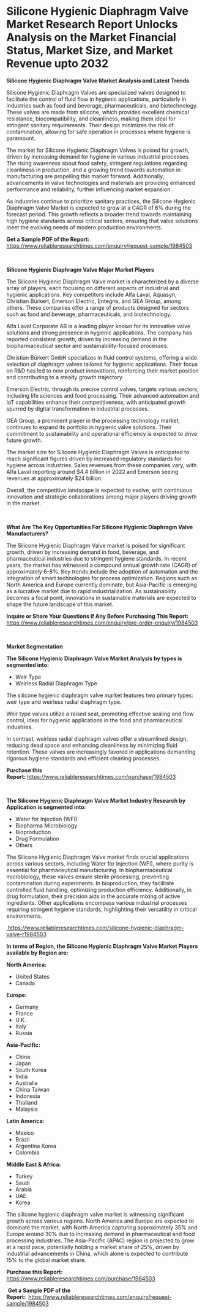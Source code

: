 <p><h1>Silicone Hygienic Diaphragm Valve Market Research Report Unlocks Analysis on the Market Financial Status, Market Size, and Market Revenue upto 2032</h1></p><p><strong>Silicone Hygienic Diaphragm Valve Market Analysis and Latest Trends</strong></p>
<p><p>Silicone Hygienic Diaphragm Valves are specialized valves designed to facilitate the control of fluid flow in hygienic applications, particularly in industries such as food and beverage, pharmaceuticals, and biotechnology. These valves are made from silicone, which provides excellent chemical resistance, biocompatibility, and cleanliness, making them ideal for stringent sanitary requirements. Their design minimizes the risk of contamination, allowing for safe operation in processes where hygiene is paramount.</p><p>The market for Silicone Hygienic Diaphragm Valves is poised for growth, driven by increasing demand for hygiene in various industrial processes. The rising awareness about food safety, stringent regulations regarding cleanliness in production, and a growing trend towards automation in manufacturing are propelling this market forward. Additionally, advancements in valve technologies and materials are providing enhanced performance and reliability, further influencing market expansion. </p><p>As industries continue to prioritize sanitary practices, the Silicone Hygienic Diaphragm Valve Market is expected to grow at a CAGR of 6% during the forecast period. This growth reflects a broader trend towards maintaining high hygiene standards across critical sectors, ensuring that valve solutions meet the evolving needs of modern production environments.</p></p>
<p><strong>Get a Sample PDF of the Report:&nbsp;</strong> <a href="https://www.reliableresearchtimes.com/enquiry/request-sample/1984503?utm_campaign=3003&utm_medium=2&utm_source=Github&utm_content=ia&utm_term=16042025&utm_id=silicone-hygienic-diaphragm-valve">https://www.reliableresearchtimes.com/enquiry/request-sample/1984503</a></p>
<p>&nbsp;</p>
<p><strong>Silicone Hygienic Diaphragm Valve Major Market Players</strong></p>
<p><p>The Silicone Hygienic Diaphragm Valve market is characterized by a diverse array of players, each focusing on different aspects of industrial and hygienic applications. Key competitors include Alfa Laval, Aquasyn, Christian Bürkert, Emerson Electric, Entegris, and GEA Group, among others. These companies offer a range of products designed for sectors such as food and beverage, pharmaceuticals, and biotechnology.</p><p>Alfa Laval Corporate AB is a leading player known for its innovative valve solutions and strong presence in hygienic applications. The company has reported consistent growth, driven by increasing demand in the biopharmaceutical sector and sustainability-focused processes. </p><p>Christian Bürkert GmbH specializes in fluid control systems, offering a wide selection of diaphragm valves tailored for hygienic applications. Their focus on R&D has led to new product innovations, reinforcing their market position and contributing to a steady growth trajectory.</p><p>Emerson Electric, through its precise control valves, targets various sectors, including life sciences and food processing. Their advanced automation and IoT capabilities enhance their competitiveness, with anticipated growth spurred by digital transformation in industrial processes.</p><p>GEA Group, a prominent player in the processing technology market, continues to expand its portfolio in hygienic valve solutions. Their commitment to sustainability and operational efficiency is expected to drive future growth.</p><p>The market size for Silicone Hygienic Diaphragm Valves is anticipated to reach significant figures driven by increased regulatory standards for hygiene across industries. Sales revenues from these companies vary, with Alfa Laval reporting around $4.4 billion in 2022 and Emerson seeing revenues at approximately $24 billion. </p><p>Overall, the competitive landscape is expected to evolve, with continuous innovation and strategic collaborations among major players driving growth in the market.</p></p>
<p>&nbsp;</p>
<p><strong>What Are The Key Opportunities For Silicone Hygienic Diaphragm Valve Manufacturers?</strong></p>
<p><p>The Silicone Hygienic Diaphragm Valve market is poised for significant growth, driven by increasing demand in food, beverage, and pharmaceutical industries due to stringent hygiene standards. In recent years, the market has witnessed a compound annual growth rate (CAGR) of approximately 6-8%. Key trends include the adoption of automation and the integration of smart technologies for process optimization. Regions such as North America and Europe currently dominate, but Asia-Pacific is emerging as a lucrative market due to rapid industrialization. As sustainability becomes a focal point, innovations in sustainable materials are expected to shape the future landscape of this market.</p></p>
<p><strong>Inquire or Share Your Questions If Any Before Purchasing This Report:</strong> <a href="https://www.reliableresearchtimes.com/enquiry/pre-order-enquiry/1984503?utm_campaign=3003&utm_medium=2&utm_source=Github&utm_content=ia&utm_term=16042025&utm_id=silicone-hygienic-diaphragm-valve">https://www.reliableresearchtimes.com/enquiry/pre-order-enquiry/1984503</a></p>
<p>&nbsp;</p>
<p><strong>Market Segmentation</strong></p>
<p><strong>The Silicone Hygienic Diaphragm Valve Market Analysis by types is segmented into:</strong></p>
<p><ul><li>Weir Type</li><li>Weirless Radial Diaphragm Type</li></ul></p>
<p><p>The silicone hygienic diaphragm valve market features two primary types: weir type and weirless radial diaphragm type. </p><p>Weir type valves utilize a raised seat, promoting effective sealing and flow control, ideal for hygienic applications in the food and pharmaceutical industries. </p><p>In contrast, weirless radial diaphragm valves offer a streamlined design, reducing dead space and enhancing cleanliness by minimizing fluid retention. These valves are increasingly favored in applications demanding rigorous hygiene standards and efficient cleaning processes.</p></p>
<p><strong>Purchase this Report:&nbsp;</strong><a href="https://www.reliableresearchtimes.com/purchase/1984503?utm_campaign=3003&utm_medium=2&utm_source=Github&utm_content=ia&utm_term=16042025&utm_id=silicone-hygienic-diaphragm-valve">https://www.reliableresearchtimes.com/purchase/1984503</a></p>
<p>&nbsp;</p>
<p><strong>The Silicone Hygienic Diaphragm Valve Market Industry Research by Application is segmented into:</strong></p>
<p><ul><li>Water for Injection (WFI)</li><li>Biopharma Microbiology</li><li>Bioproduction</li><li>Drug Formulation</li><li>Others</li></ul></p>
<p><p>The Silicone Hygienic Diaphragm Valve market finds crucial applications across various sectors, including Water for Injection (WFI), where purity is essential for pharmaceutical manufacturing. In biopharmaceutical microbiology, these valves ensure sterile processing, preventing contamination during experiments. In bioproduction, they facilitate controlled fluid handling, optimizing production efficiency. Additionally, in drug formulation, their precision aids in the accurate mixing of active ingredients. Other applications encompass various industrial processes requiring stringent hygiene standards, highlighting their versatility in critical environments.</p></p>
<p><a href="https://www.reliableresearchtimes.com/silicone-hygienic-diaphragm-valve-r1984503?utm_campaign=3003&utm_medium=2&utm_source=Github&utm_content=ia&utm_term=16042025&utm_id=silicone-hygienic-diaphragm-valve">&nbsp;https://www.reliableresearchtimes.com/silicone-hygienic-diaphragm-valve-r1984503</a></p>
<p><strong>In terms of Region, the Silicone Hygienic Diaphragm Valve Market Players available by Region are:</strong></p>
<p>
    <p> <strong> North America: </strong>
        <ul>
            <li>United States</li>
            <li>Canada</li>
        </ul>
        </p> 
    <p> <strong> Europe: </strong>
        <ul>
            <li>Germany</li>
            <li>France</li>
            <li>U.K.</li>
            <li>Italy</li>
            <li>Russia</li>
        </ul>
        </p> 
    <p> <strong> Asia-Pacific: </strong>
        <ul>
            <li>China</li>
            <li>Japan</li>
            <li>South Korea</li>
            <li>India</li>
            <li>Australia</li>
            <li>China Taiwan</li>
            <li>Indonesia</li>
            <li>Thailand</li>
            <li>Malaysia</li>
        </ul>
        </p> 
    <p> <strong> Latin America: </strong>
        <ul>
            <li>Mexico</li>
            <li>Brazil</li>
            <li>Argentina Korea</li>
            <li>Colombia</li>
        </ul>
        </p> 
    <p> <strong> Middle East & Africa: </strong>
        <ul>
            <li>Turkey</li>
            <li>Saudi</li>
            <li>Arabia</li>
            <li>UAE</li>
            <li>Korea</li>
        </ul>
    </p>
    </p>
<p><p>The silicone hygienic diaphragm valve market is witnessing significant growth across various regions. North America and Europe are expected to dominate the market, with North America capturing approximately 35% and Europe around 30% due to increasing demand in pharmaceutical and food processing industries. The Asia-Pacific (APAC) region is projected to grow at a rapid pace, potentially holding a market share of 25%, driven by industrial advancements in China, which alone is expected to contribute 15% to the global market share.</p></p>
<p><strong>Purchase this Report: </strong><a href="https://www.reliableresearchtimes.com/purchase/1984503?utm_campaign=3003&utm_medium=2&utm_source=Github&utm_content=ia&utm_term=16042025&utm_id=silicone-hygienic-diaphragm-valve">https://www.reliableresearchtimes.com/purchase/1984503</a></p>
<p>&nbsp;<strong>Get a Sample PDF of the Report:&nbsp;&nbsp;</strong><a href="https://www.reliableresearchtimes.com/enquiry/request-sample/1984503?utm_campaign=3003&utm_medium=2&utm_source=Github&utm_content=ia&utm_term=16042025&utm_id=silicone-hygienic-diaphragm-valve">https://www.reliableresearchtimes.com/enquiry/request-sample/1984503</a></p>
<p><strong></strong></p>
<p><p></p><p></p><p></p></p>